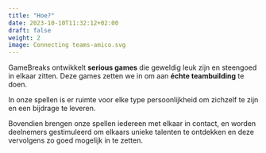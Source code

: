 ```yaml
---
title: "Hoe?"
date: 2023-10-10T11:32:12+02:00
draft: false
weight: 2
image: Connecting teams-amico.svg
---
```


GameBreaks ontwikkelt **serious games** die geweldig leuk zijn en steengoed in elkaar zitten. Deze games zetten we in om aan **échte teambuilding** te doen.

In onze spellen is er ruimte voor elke type persoonlijkheid om zichzelf te zijn en een bijdrage te leveren.

Bovendien brengen onze spellen iedereen met elkaar in contact, en worden deelnemers gestimuleerd om elkaars unieke talenten te ontdekken en deze vervolgens zo goed mogelijk in te zetten.

